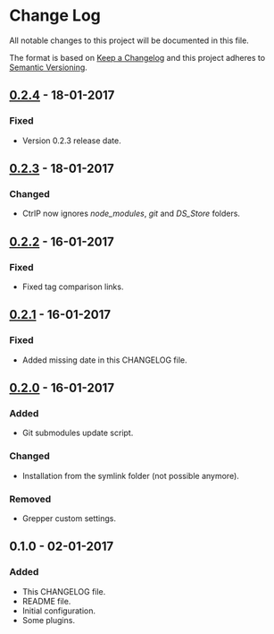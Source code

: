 # Change Log
All notable changes to this project will be documented in this file.

The format is based on [Keep a Changelog](http://keepachangelog.com/) 
and this project adheres to [Semantic Versioning](http://semver.org/).

## [0.2.4] - 18-01-2017
### Fixed
- Version 0.2.3 release date.

## [0.2.3] - 18-01-2017
### Changed
- CtrlP now ignores *node_modules*, *git* and *DS_Store* folders.

## [0.2.2] - 16-01-2017
### Fixed
- Fixed tag comparison links.

## [0.2.1] - 16-01-2017
### Fixed
- Added missing date in this CHANGELOG file.

## [0.2.0] - 16-01-2017
### Added
- Git submodules update script.

### Changed
- Installation from the symlink folder (not possible anymore).

### Removed
- Grepper custom settings.

## 0.1.0 - 02-01-2017
### Added
- This CHANGELOG file.
- README file.
- Initial configuration.
- Some plugins.

[0.2.4]: https://github.com/gsanches/vim-settings/compare/v0.2.3...v0.2.4
[0.2.3]: https://github.com/gsanches/vim-settings/compare/v0.2.2...v0.2.3
[0.2.2]: https://github.com/gsanches/vim-settings/compare/v0.2.1...v0.2.2
[0.2.1]: https://github.com/gsanches/vim-settings/compare/v0.2.0...v0.2.1
[0.2.0]: https://github.com/gsanches/vim-settings/compare/v0.1.0...v0.2.0
